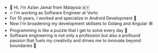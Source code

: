 - 👋 Hi, I’m Azlan Jamal from Malaysia 🇲🇾
- 🔥 I’m working as Software Engineer at Vorto
- For 10 years, I worked and specialize in Android Development 📱
- Now I'm broadening my development skillsets to Golang and Angular 🕸️
- Programming is like a puzzle that I get to solve every day 🥉
- Software engineering is not only a profession but also a profound passion that fuels my creativity and drives me to innovate beyond boundaries 🥇
<!---
aznj/aznj is a ✨ special ✨ repository because its `README.md` (this file) appears on your GitHub profile.
You can click the Preview link to take a look at your changes.
--->
